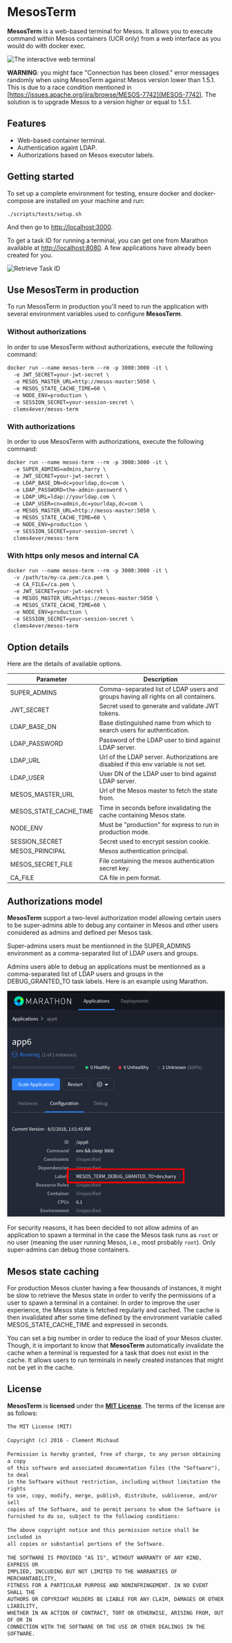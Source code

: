 # MesosTerm

**MesosTerm** is a web-based terminal for Mesos. It allows you to execute command
within Mesos containers (UCR only) from a web interface as you would do with
docker exec.

![The interactive web terminal](doc/images/mesos-term.png?raw=true "MesosTerm")

**WARNING**: you might face "Connection has been closed." error messages randomly
when using MesosTerm against Mesos version lower than 1.5.1. This is due to a
race condition mentioned in
[https://issues.apache.org/jira/browse/MESOS-7742](MESOS-7742).
The solution is to upgrade Mesos to a version higher or equal to 1.5.1.

## Features

* Web-based container terminal.
* Authentication againt LDAP.
* Authorizations based on Mesos executor labels.

## Getting started

To set up a complete environment for testing, ensure docker and docker-compose
are installed on your machine and run:

```
./scripts/tests/setup.sh
```

And then go to [http://localhost:3000](http://localhost:3000).

To get a task ID for running a terminal, you can get one from Marathon
available at [http://localhost:8080](http://localhost:8080). A few
applications have already been created for you.

![Retrieve Task ID](doc/images/task-id.png?raw=true "TaskID")

## Use MesosTerm in production

To run MesosTerm in production you'll need to run the application
with several environment variables used to configure **MesosTerm**.

### Without authorizations

In order to use MesosTerm without authorizations, execute the following
command:

```
docker run --name mesos-term --rm -p 3000:3000 -it \
  -e JWT_SECRET=your-jwt-secret \
  -e MESOS_MASTER_URL=http://mesos-master:5050 \
  -e MESOS_STATE_CACHE_TIME=60 \
  -e NODE_ENV=production \
  -e SESSION_SECRET=your-session-secret \
  clems4ever/mesos-term
```

### With authorizations

In order to use MesosTerm with authorizations, execute the following
command:

```
docker run --name mesos-term --rm -p 3000:3000 -it \
  -e SUPER_ADMINS=admins,harry \
  -e JWT_SECRET=your-jwt-secret \
  -e LDAP_BASE_DN=dc=yourldap,dc=com \
  -e LDAP_PASSWORD=the-admin-password \
  -e LDAP_URL=ldap://yourldap.com \
  -e LDAP_USER=cn=admin,dc=yourldap,dc=com \
  -e MESOS_MASTER_URL=http://mesos-master:5050 \
  -e MESOS_STATE_CACHE_TIME=60 \
  -e NODE_ENV=production \
  -e SESSION_SECRET=your-session-secret \
  clems4ever/mesos-term
```

### With https only mesos and internal CA

```
docker run --name mesos-term --rm -p 3000:3000 -it \
  -v /path/to/my-ca.pem:/ca.pem \
  -e CA_FILE=/ca.pem \
  -e JWT_SECRET=your-jwt-secret \
  -e MESOS_MASTER_URL=https://mesos-master:5050 \
  -e MESOS_STATE_CACHE_TIME=60 \
  -e NODE_ENV=production \
  -e SESSION_SECRET=your-session-secret \
  clems4ever/mesos-term
```

## Option details

Here are the details of available options.

| Parameter                 | Description                                                                              |
|---------------------------|------------------------------------------------------------------------------------------|
| SUPER\_ADMINS             | Comma-separated list of LDAP users and groups having all rights on all containers.       |
| JWT\_SECRET               | Secret used to generate and validate JWT tokens.                                         |
| LDAP\_BASE\_DN            | Base distinguished name from which to search users for authentication.                   |
| LDAP\_PASSWORD            | Password of the LDAP user to bind against LDAP server.                                   |
| LDAP\_URL                 | Url of the LDAP server. Authorizations are disabled if this env variable is not set.     |
| LDAP\_USER                | User DN of the LDAP user to bind against LDAP server.                                    |
| MESOS\_MASTER\_URL        | Url of the Mesos master to fetch the state from.                                         |
| MESOS\_STATE\_CACHE\_TIME | Time in seconds before invalidating the cache containing Mesos state.                    |
| NODE\_ENV                 | Must be "production" for express to run in production mode.                              |
| SESSION\_SECRET           | Secret used to encrypt session cookie.                                                   |
| MESOS\_PRINCIPAL          | Mesos authentication principal.                                                          |
| MESOS\_SECRET\_FILE       | File containing the mesos authentication secret key.                                     |
| CA\_FILE                  | CA file in pem format.                                                                   |

## Authorizations model

**MesosTerm** support a two-level authorization model allowing certain users
to be super-admins able to debug any container in Mesos and other users
considered as admins and defined per Mesos task.

Super-admins users must be mentionned in the SUPER\_ADMINS environment
as a comma-separated list of LDAP users and groups.

Admins users able to debug an applications must be mentionned as a comma-separated
list of LDAP users and groups in the DEBUG\_GRANTED\_TO task labels. Here is an
example using Marathon.

![authorized users](doc/images/authorizations.png?raw=true "Authorizations")

For security reasons, it has been decided to not allow admins of an application
to spawn a terminal in the case the Mesos task runs as `root` or no user
(meaning the user running Mesos, i.e., most probably `root`). Only super-admins
can debug those containers.

## Mesos state caching

For production Mesos cluster having a few thousands of instances, it might be
slow to retrieve the Mesos state in order to verify the permissions of a user
to spawn a terminal in a container. In order to improve the user experience,
the Mesos state is fetched regularly and cached. The cache is then invalidated
after some time defined by the environment variable called
MESOS\_STATE\_CACHE\_TIME and expressed in seconds.

You can set a big number in order to reduce the load of your Mesos cluster.
Though, it is important to know that **MesosTerm** automatically invalidate
the cache when a terminal is requested for a task that does not exist in
the cache. It allows users to run terminals in newly created instances that
might not be yet in the cache.

## License
**MesosTerm** is **licensed** under the **[MIT License]**. The terms of the license are as follows:

    The MIT License (MIT)

    Copyright (c) 2016 - Clement Michaud

    Permission is hereby granted, free of charge, to any person obtaining a copy
    of this software and associated documentation files (the "Software"), to deal
    in the Software without restriction, including without limitation the rights
    to use, copy, modify, merge, publish, distribute, sublicense, and/or sell
    copies of the Software, and to permit persons to whom the Software is
    furnished to do so, subject to the following conditions:

    The above copyright notice and this permission notice shall be included in
    all copies or substantial portions of the Software.

    THE SOFTWARE IS PROVIDED "AS IS", WITHOUT WARRANTY OF ANY KIND, EXPRESS OR
    IMPLIED, INCLUDING BUT NOT LIMITED TO THE WARRANTIES OF MERCHANTABILITY,
    FITNESS FOR A PARTICULAR PURPOSE AND NONINFRINGEMENT. IN NO EVENT SHALL THE
    AUTHORS OR COPYRIGHT HOLDERS BE LIABLE FOR ANY CLAIM, DAMAGES OR OTHER LIABILITY,
    WHETHER IN AN ACTION OF CONTRACT, TORT OR OTHERWISE, ARISING FROM, OUT OF OR IN
    CONNECTION WITH THE SOFTWARE OR THE USE OR OTHER DEALINGS IN THE SOFTWARE.

[MIT License]: https://opensource.org/licenses/MIT

